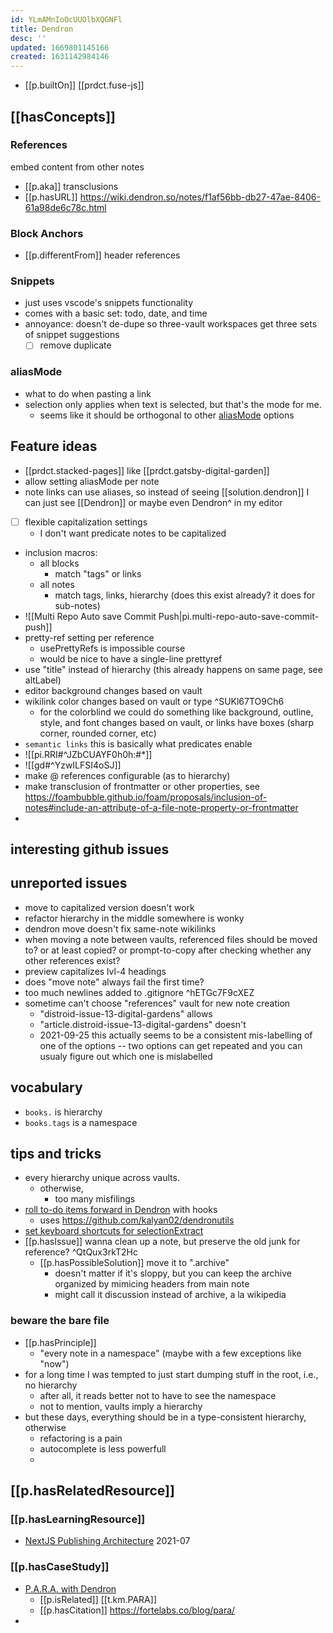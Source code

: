 ```yaml
---
id: YLmAMnIoOcUUOlbXQGNFl
title: Dendron
desc: ''
updated: 1669801145166
created: 1631142984146
---
```



- [[p.builtOn]] [[prdct.fuse-js]]

## [[hasConcepts]]

### References 

embed content from other notes

- [[p.aka]] transclusions
- [[p.hasURL]] https://wiki.dendron.so/notes/f1af56bb-db27-47ae-8406-61a98de6c78c.html

### Block Anchors

- [[p.differentFrom]] header references

### Snippets

- just uses vscode's snippets functionality
- comes with a basic set: todo, date, and time 
- annoyance: doesn't de-dupe so three-vault workspaces get three sets of snippet suggestions
  - [ ] remove duplicate

### aliasMode

- what to do when pasting a link
- selection only applies when text is selected, but that's the mode for me.
  - seems like it should be orthogonal to other [aliasMode](https://wiki.dendron.so/notes/eea2b078-1acc-4071-a14e-18299fc28f47.html#aliasmode) options 


## Feature ideas

- [[prdct.stacked-pages]] like [[prdct.gatsby-digital-garden]]
- allow setting aliasMode per note
- note links can use aliases, so instead of seeing [\[solution.dendron]] I can just see [\[Dendron]] or maybe even Dendron^ in my editor
- [ ] flexible capitalization settings
  - I don't want predicate notes to be capitalized
- inclusion macros:
  - all blocks
    - match "tags" or links
  - all notes
    - match tags, links, hierarchy (does this exist already? it does for sub-notes)
- ![[Multi Repo Auto save Commit Push|pi.multi-repo-auto-save-commit-push]]
- pretty-ref setting per reference 
  - usePrettyRefs is impossible course
  - would be nice to have a single-line prettyref 
- use "title" instead of hierarchy (this already happens on same page, see altLabel)
- editor background changes based on vault
- wikilink color changes based on vault or type  ^SUKl67TO9Ch6
  - for the colorblind we could do something like background, outline, style, and font changes based on vault, or links have boxes (sharp corner, rounded corner, etc)
- `semantic links` this is basically what predicates enable
- ![[pi.RRI#^JZbCUAYF0h0h:#*]]
- ![[gd#^YzwILFSI4oSJ]]
- make @ references configurable (as to hierarchy)
- make transclusion of frontmatter or other properties, see https://foambubble.github.io/foam/proposals/inclusion-of-notes#include-an-attribute-of-a-file-note-property-or-frontmatter
- 

## interesting github issues

## unreported issues
- move to capitalized version doesn't work
- refactor hierarchy in the middle somewhere is wonky
- dendron move doesn't fix same-note wikilinks 
- when moving a note between vaults, referenced files should be moved to? or at least copied? or prompt-to-copy after checking whether any other references exist?
- preview capitalizes lvl-4 headings
- does "move note" always fail the first time?
- too much newlines added to .gitignore ^hETGc7F9cXEZ
- sometime can't choose "references" vault for new note creation
  - "distroid-issue-13-digital-gardens" allows
  - "article.distroid-issue-13-digital-gardens" doesn't
  - 2021-09-25 this actually seems to be a consistent mis-labelling of one of the options -- two options can get repeated and you can usualy figure out which one is mislabelled

## vocabulary

- `books.` is hierarchy
- `books.tags` is a namespace

## tips and tricks

- every hierarchy unique across vaults. 
  - otherwise,
    - too many misfilings
- [roll to-do items forward in Dendron](https://wiki.dendron.so/notes/61055b5f-6216-4fd3-b9a1-82f79017b59e.html) with hooks
  - uses https://github.com/kalyan02/dendronutils 
- [set keyboard shortcuts for selectionExtract](https://wiki.dendron.so/notes/ad270a7d-2aed-4273-8319-eb6536e38b29.html)
- [[p.hasIssue]] wanna clean up a note, but preserve the old junk for  reference?  ^QtQux3rkT2Hc
  - [[p.hasPossibleSolution]] move it to ".archive"
    - doesn't matter if it's sloppy, but you can keep the archive organized by mimicing headers from main note
    - might call it discussion instead of archive, a la wikipedia

### beware the bare file

- [[p.hasPrinciple]]
  - "every note in a namespace" (maybe with a few exceptions like "now")
- for a long time I was tempted to just start dumping stuff in the root, i.e., no hierarchy
  - after all, it reads better not to have to see the namespace
  - not to mention, vaults imply a hierarchy
- but these days, everything should be in a type-consistent hierarchy, otherwise
  - refactoring is a pain
  - autocomplete is less powerfull
  - 

## [[p.hasRelatedResource]]

### [[p.hasLearningResource]]

- [NextJS Publishing Architecture](https://youtu.be/Uyyb_s74lzM) 2021-07

### [[p.hasCaseStudy]]

- [P.A.R.A. with Dendron](https://wiki.dendron.so/notes/664c7980-f605-43ad-a931-c139740777c8/)
  - [[p.isRelated]] [[t.km.PARA]]
  - [[p.hasCitation]] https://fortelabs.co/blog/para/
- 

